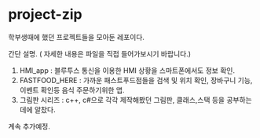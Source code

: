 # project-zip

학부생때에 했던 프로젝트들을 모아둔 레포이다.

간단 설명. ( 자세한 내용은 파일을 직접 들어가보시기 바랍니다.)
1. HMI_app : 블루투스 통신을 이용한 HMI 상황을 스마트폰에서도 정보 확인.
2. FASTFOOD_HERE : 가까운 패스트푸드점들을 검색 및 위치 확인, 장바구니 기능, 이벤트 확인등 음식 주문하기위한 앱.
3. 그림판 시리즈 : c++, c#으로 각각 제작해봤던 그림판, 클래스,스택 등을 공부하는데에 알찼다.

계속 추가예정.
